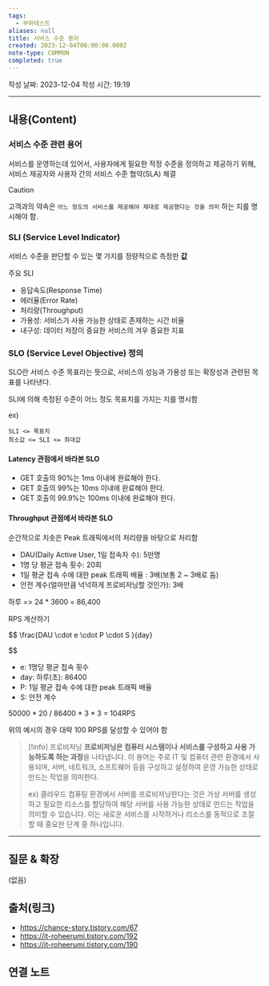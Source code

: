 ```yaml
---
tags:
  - 부하테스트
aliases: null
title: 서비스 수준 용어
created: 2023-12-04T00:00:00.000Z
note-type: COMMON
completed: true
---
```

작성 날짜: 2023-12-04
작성 시간: 19:19


----
## 내용(Content)

### 서비스 수준 관련 용어

서비스를 운영하는데 있어서, 사용자에게 필요한 적정 수준을 정의하고 제공하기 위해, 서비스 제공자와 사용자 간의 서비스 수준 협약(SLA) 체결

>[!caution]
>고객과의 약속은  `어느 정도의 서비스를 제공해야 제대로 제공했다는 것을 의미` 하는 지를 명시해야 함.


### SLI (Service Level Indicator)
서비스 수준을 판단할 수 있는 몇 가지를 정량적으로 측정한 **값**

주요 SLI

- 응답속도(Response Time)
- 에러율(Error Rate)
- 처리량(Throughput)
- 가용성: 서비스가 사용 가능한 상태로 존재하는 시간 비율
- 내구성: 데이터 저장이 중요한 서비스의 겨우 중요한 지표
### SLO (Service Level Objective) 정의

SLO란 서비스 수준 목표라는 뜻으로, 서비스의 성능과 가용성 또는 확장성과 관련된 목표를 나타낸다.

SLI에 의해 측정된 수준이 어느 정도 목표치를 가지는 지를 명시함

ex) 
```text
SLI <= 목표치
최소값 <= SLI <= 최대값
```
#### Latency 관점에서 바라본 SLO
- GET 호출의 90%는 1ms 이내에 완료해야 한다.
- GET 호출의 99%는 10ms 이내에 완료해야 한다.
- GET 호출의 99.9%는 100ms 이내에 완료해야 한다.

#### Throughput 관점에서 바라본 SLO
순간적으로 치솟은 Peak 트래픽에서의 처리량을 바탕으로 처리함

- DAU(Daily Active User, 1일 접속자 수): 5만명
- 1명 당 평균 접속 횟수: 20회
- 1일 평균 접속 수에 대한 peak 트래픽 배율 : 3배(보통 2 ~ 3배로 둠)
- 안전 계수(얼마만큼 넉넉하게 프로비저닝할 것인가): 3배

하루 => 24 * 3600 = 86,400

RPS 계산하기

$$ \frac{DAU \cdot e \cdot P \cdot S }{day}
	
$$
- e: 1명당 평균 접속 횟수
- day: 하루(초): 86400
- P: 1일 평균 접속 수에 대한 peak 트래픽 배율
- S: 안전 계수

50000 * 20 / 86400 * 3 * 3 = 104RPS

위의 예시의 경우 대략 100 RPS를 달성할 수 있어야 함


>[!info] 프로비저닝
>**프로비저닝은 컴퓨터 시스템이나 서비스를 구성하고 사용 가능하도록 하는 과정**을 나타냅니다. 이 용어는 주로 IT 및 컴퓨터 관련 환경에서 사용되며, 서버, 네트워크, 소프트웨어 등을 구성하고 설정하여 운영 가능한 상태로 만드는 작업을 의미한다.
>
>ex) 클라우드 컴퓨팅 환경에서 서버를 프로비저닝한다는 것은 가상 서버를 생성하고 필요한 리소스를 할당하여 해당 서버를 사용 가능한 상태로 만드는 작업을 의미할 수 있습니다. 이는 새로운 서비스를 시작하거나 리소스를 동적으로 조절할 때 중요한 단계 중 하나입니다.


****

## 질문 & 확장

(없음)

## 출처(링크)
- https://chance-story.tistory.com/67
- https://it-roheerumi.tistory.com/192
- https://it-roheerumi.tistory.com/190
## 연결 노트










